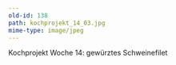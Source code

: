 ```yaml
---
old-id: 138
path: kochprojekt_14_03.jpg
mime-type: image/jpeg
---
```

Kochprojekt Woche 14:
gewürztes Schweinefilet
